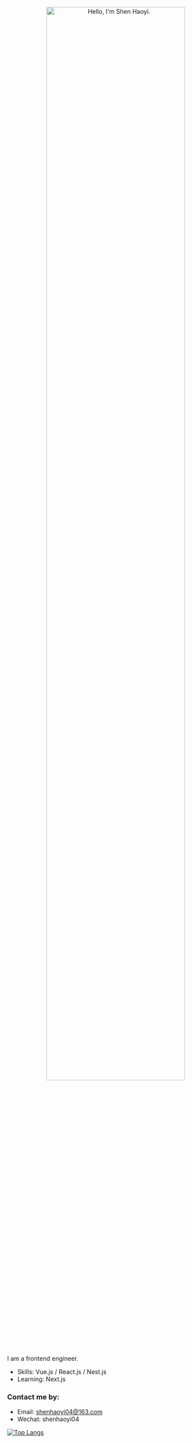 <p align="center"><img width="80%" alt="Hello, I'm Shen Haoyi." src="./assets/readme-header.png" /></p>

I am a frontend engineer.

- Skills: Vue.js / React.js / Nest.js
- Learning: Next.js

### Contact me by:
- Email: [shenhaoyi04@163.com](mailto:shenhaoyi04@163.com)
- Wechat: shenhaoyi04

[![Top Langs](https://github-readme-stats.vercel.app/api/top-langs/?username=Shenhaoyi)](https://github.com/anuraghazra/github-readme-stats)
